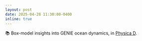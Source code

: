 ```yaml
---
layout: post
date: 2025-04-28 11:30:00-0400
inline: true
---
```


📚 Box-model insights into GENIE ocean dynamics, in <a href="https://doi.org/10.1016/j.physd.2025.134680" target="_blank" >Physica D</a>.
